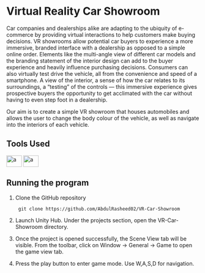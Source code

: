 # Virtual Reality Car Showroom
Car companies and dealerships alike are adapting to the ubiquity of e-commerce by providing virtual interactions to help customers make buying decisions. VR showrooms allow potential car buyers to experience a more immersive, branded interface with a dealership as opposed to a simple online order. Elements like the multi-angle view of different car models and the branding statement of the interior design can add to the buyer experience and heavily influence purchasing decisions. Consumers can also virtually test drive the vehicle, all from the convenience and speed of a smartphone. A view of the interior, a sense of how the car relates to its surroundings, a “testing” of the controls — this immersive experience gives prospective buyers the opportunity to get acclimated with the car without having to even step foot in a dealership.

Our aim is to create a simple VR showroom that houses automobiles and allows the user to change the body colour of the vehicle, as well as navigate into the interiors of each vehicle.

## Tools Used
<p align="left">
<img align="center" src="https://github.com/rahuldkjain/github-profile-readme-generator/blob/master/src/images/icons/GameEngines/unity.svg" alt="a" height="30" width="40" /></a>
<img align="center" src="https://github.com/rahuldkjain/github-profile-readme-generator/blob/master/src/images/icons/Software/blender.svg" alt="a" height="30" width="40" /></a>

## Running the program
1. Clone the GitHub repository

        git clone https://github.com/AbdulRasheed02/VR-Car-Showroom
2. Launch Unity Hub. Under the projects section, open the VR-Car-Showroom directory.
3. Once the project is opened successfully, the Scene View tab will be visible. From the toolbar, click on Window -> General -> Game to open the game view tab.
5. Press the play button to enter game mode. Use W,A,S,D for navigation.


